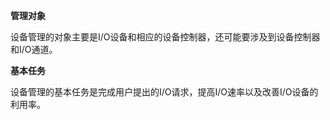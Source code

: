 **管理对象**

设备管理的对象主要是I/O设备和相应的设备控制器，还可能要涉及到设备控制器和I/O通道。

**基本任务**

设备管理的基本任务是完成用户提出的I/O请求，提高I/O速率以及改善I/O设备的利用率。

